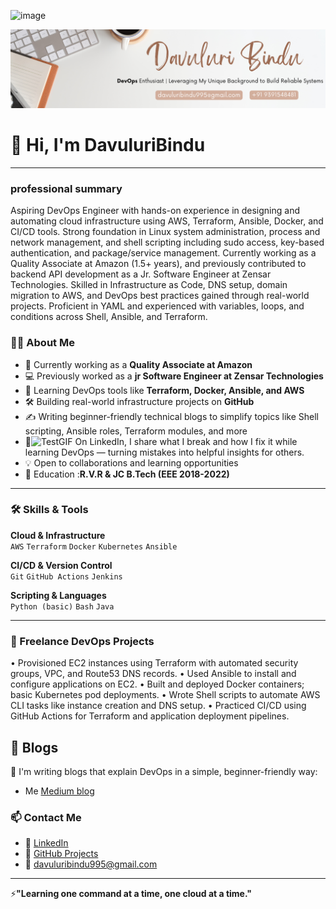<img width="227" height="196" alt="image" src="https://github.com/user-attachments/assets/5388d14a-81ea-4a01-8de0-df737d01e01e" /><div align="center">
  <img src="git_Banner.png" alt="GitHub Banner" width="1000"/>
</div>

# 👋 Hi, I'm DavuluriBindu
 

---
### professional summary
Aspiring DevOps Engineer with hands-on experience in designing and automating cloud infrastructure using AWS, Terraform, Ansible, Docker, and CI/CD tools. Strong foundation in Linux system administration, process and network management, and shell scripting including sudo access, key-based authentication, and package/service management. Currently working as a Quality Associate at Amazon (1.5+ years), and previously contributed to backend API development as a Jr. Software Engineer at Zensar Technologies. Skilled in Infrastructure as Code, DNS setup, domain migration to AWS, and DevOps best practices gained through real-world projects. Proficient in YAML and experienced with variables, loops, and conditions across Shell, Ansible, and Terraform.

### 👨‍💻 About Me

- 💼 Currently working as a **Quality Associate at Amazon**
- 💻 Previously worked as a **jr Software Engineer at Zensar Technologies**
- 🌱 Learning DevOps tools like **Terraform, Docker, Ansible, and AWS**
- 🛠️ Building real-world infrastructure projects on **GitHub**
- ✍️ Writing beginner-friendly technical blogs to simplify topics like Shell scripting, Ansible roles, Terraform modules, and more
- 🔗![TestGIF](https://github.com/user-attachments/assets/0e4b2be0-0753-4748-854c-bbbb115fcbb0)
 On LinkedIn, I share what I break and how I fix it while learning DevOps — turning mistakes into helpful insights for others.
- 💡 Open to collaborations and learning opportunities
- 📖 Education :**R.V.R & JC  B.Tech (EEE 2018-2022)**

---

### 🛠️ Skills & Tools

**Cloud & Infrastructure**  
`AWS` `Terraform` `Docker` `Kubernetes` `Ansible`  

**CI/CD & Version Control**  
`Git` `GitHub Actions` `Jenkins`  

**Scripting & Languages**  
`Python (basic)` `Bash` `Java`  

---

### 🚧 Freelance DevOps Projects 
•	Provisioned EC2 instances using Terraform with automated security groups, VPC, and Route53 DNS records.
•	Used Ansible to install and configure applications on EC2.
•	Built and deployed Docker containers; basic Kubernetes pod deployments.
•	Wrote Shell scripts to automate AWS CLI tasks like instance creation and DNS setup.
•	Practiced CI/CD using GitHub Actions for Terraform and application deployment pipelines.



## 📖 Blogs
📝 I'm writing blogs that explain DevOps in a simple, beginner-friendly way:
- Me [Medium blog](https://medium.com/@davuluribindu)


### 📫 Contact Me

- 🔗 [LinkedIn](https://www.linkedin.com/in/bindu-davuluri-875633190/)
- 🧰 [GitHub Projects](https://github.com/DavuluriBindu)
- 📧 davuluribindu995@gmail.com



---
⚡**"Learning one command at a time, one cloud at a time."**


